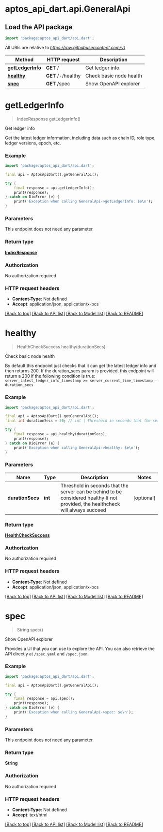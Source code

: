 # aptos_api_dart.api.GeneralApi

## Load the API package
```dart
import 'package:aptos_api_dart/api.dart';
```

All URIs are relative to *https://raw.githubusercontent.com/v1*

Method | HTTP request | Description
------------- | ------------- | -------------
[**getLedgerInfo**](GeneralApi.md#getledgerinfo) | **GET** / | Get ledger info
[**healthy**](GeneralApi.md#healthy) | **GET** /-/healthy | Check basic node health
[**spec**](GeneralApi.md#spec) | **GET** /spec | Show OpenAPI explorer


# **getLedgerInfo**
> IndexResponse getLedgerInfo()

Get ledger info

Get the latest ledger information, including data such as chain ID, role type, ledger versions, epoch, etc.

### Example
```dart
import 'package:aptos_api_dart/api.dart';

final api = AptosApiDart().getGeneralApi();

try {
    final response = api.getLedgerInfo();
    print(response);
} catch on DioError (e) {
    print('Exception when calling GeneralApi->getLedgerInfo: $e\n');
}
```

### Parameters
This endpoint does not need any parameter.

### Return type

[**IndexResponse**](IndexResponse.md)

### Authorization

No authorization required

### HTTP request headers

 - **Content-Type**: Not defined
 - **Accept**: application/json, application/x-bcs

[[Back to top]](#) [[Back to API list]](../README.md#documentation-for-api-endpoints) [[Back to Model list]](../README.md#documentation-for-models) [[Back to README]](../README.md)

# **healthy**
> HealthCheckSuccess healthy(durationSecs)

Check basic node health

By default this endpoint just checks that it can get the latest ledger info and then returns 200.  If the duration_secs param is provided, this endpoint will return a 200 if the following condition is true:  `server_latest_ledger_info_timestamp >= server_current_time_timestamp - duration_secs`

### Example
```dart
import 'package:aptos_api_dart/api.dart';

final api = AptosApiDart().getGeneralApi();
final int durationSecs = 56; // int | Threshold in seconds that the server can be behind to be considered healthy  If not provided, the healthcheck will always succeed

try {
    final response = api.healthy(durationSecs);
    print(response);
} catch on DioError (e) {
    print('Exception when calling GeneralApi->healthy: $e\n');
}
```

### Parameters

Name | Type | Description  | Notes
------------- | ------------- | ------------- | -------------
 **durationSecs** | **int**| Threshold in seconds that the server can be behind to be considered healthy  If not provided, the healthcheck will always succeed | [optional] 

### Return type

[**HealthCheckSuccess**](HealthCheckSuccess.md)

### Authorization

No authorization required

### HTTP request headers

 - **Content-Type**: Not defined
 - **Accept**: application/json, application/x-bcs

[[Back to top]](#) [[Back to API list]](../README.md#documentation-for-api-endpoints) [[Back to Model list]](../README.md#documentation-for-models) [[Back to README]](../README.md)

# **spec**
> String spec()

Show OpenAPI explorer

Provides a UI that you can use to explore the API. You can also retrieve the API directly at `/spec.yaml` and `/spec.json`.

### Example
```dart
import 'package:aptos_api_dart/api.dart';

final api = AptosApiDart().getGeneralApi();

try {
    final response = api.spec();
    print(response);
} catch on DioError (e) {
    print('Exception when calling GeneralApi->spec: $e\n');
}
```

### Parameters
This endpoint does not need any parameter.

### Return type

**String**

### Authorization

No authorization required

### HTTP request headers

 - **Content-Type**: Not defined
 - **Accept**: text/html

[[Back to top]](#) [[Back to API list]](../README.md#documentation-for-api-endpoints) [[Back to Model list]](../README.md#documentation-for-models) [[Back to README]](../README.md)

